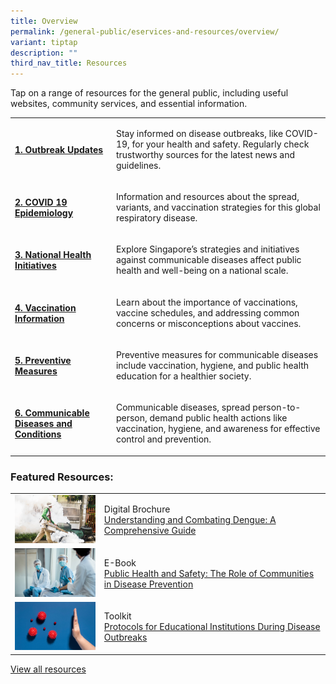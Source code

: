 ```yaml
---
title: Overview
permalink: /general-public/eservices-and-resources/overview/
variant: tiptap
description: ""
third_nav_title: Resources
---
```

<p>Tap on a range of resources for the general public, including useful websites, community services, and essential information.</p><p></p><table><tbody><tr><td rowspan="1" colspan="1"><h4><a href="" rel="noopener noreferrer nofollow" target="_blank">1. Outbreak Updates</a></h4></td><td rowspan="1" colspan="1"><p>Stay informed on disease outbreaks, like COVID-19, for your health and safety. Regularly check trustworthy sources for the latest news and guidelines.</p></td></tr><tr><td rowspan="1" colspan="1"><h4><a href="" rel="noopener noreferrer nofollow" target="_blank">2. COVID 19 Epidemiology</a></h4></td><td rowspan="1" colspan="1"><p>Information and resources about the spread, variants, and vaccination strategies for this global respiratory disease.</p></td></tr><tr><td rowspan="1" colspan="1"><h4><a href="" rel="noopener noreferrer nofollow" target="_blank">3. National Health Initiatives</a></h4></td><td rowspan="1" colspan="1"><p>Explore Singapore’s strategies and initiatives against communicable diseases affect public health and well-being on a national scale.</p></td></tr><tr><td rowspan="1" colspan="1"><h4><a href="" rel="noopener noreferrer nofollow" target="_blank">4. Vaccination Information</a></h4></td><td rowspan="1" colspan="1"><p>Learn about the importance of vaccinations, vaccine schedules, and addressing common concerns or misconceptions about vaccines.</p></td></tr><tr><td rowspan="1" colspan="1"><h4><a href="" rel="noopener noreferrer nofollow" target="_blank">5. Preventive Measures</a></h4></td><td rowspan="1" colspan="1"><p>Preventive measures for communicable diseases include vaccination, hygiene, and public health education for a healthier society.</p></td></tr><tr><td rowspan="1" colspan="1"><h4><a href="" rel="noopener noreferrer nofollow" target="_blank">6. Communicable Diseases and Conditions</a></h4></td><td rowspan="1" colspan="1"><p>Communicable diseases, spread person-to-person, demand public health actions like vaccination, hygiene, and awareness for effective control and prevention.</p></td></tr></tbody></table><h3>Featured Resources:</h3><table><tbody><tr><td rowspan="1" colspan="1"><div class="isomer-image-wrapper"><img alt="" src="/images/r2.png"></div></td><td rowspan="1" colspan="1"><p>Digital Brochure<br><a href="" rel="noopener noreferrer nofollow" target="_blank">Understanding and Combating Dengue: A Comprehensive Guide</a></p></td></tr><tr><td rowspan="1" colspan="1"><div class="isomer-image-wrapper"><img alt="" src="/images/r3.png"></div></td><td rowspan="1" colspan="1"><p>E-Book<br><a href="" rel="noopener noreferrer nofollow" target="_blank">Public Health and Safety: The Role of Communities in Disease Prevention</a></p></td></tr><tr><td rowspan="1" colspan="1"><div class="isomer-image-wrapper"><img alt="" src="/images/r1.png"></div></td><td rowspan="1" colspan="1"><p>Toolkit<br><a href="" rel="noopener noreferrer nofollow" target="_blank">Protocols for Educational Institutions During Disease Outbreaks</a></p></td></tr></tbody></table><p><a href="" rel="noopener noreferrer nofollow" target="_blank">View all resources</a></p>